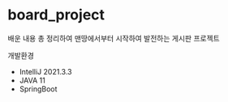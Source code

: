 # board_project
배운 내용 총 정리하여 맨땅에서부터 시작하여 발전하는 게시판 프로젝트

개발환경
- IntelliJ 2021.3.3
- JAVA 11
- SpringBoot
